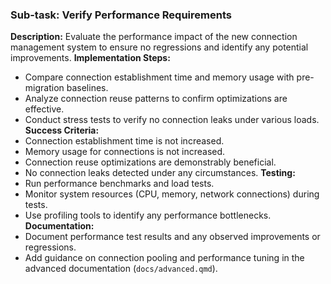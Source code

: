 ### Sub-task: Verify Performance Requirements
**Description:** Evaluate the performance impact of the new connection management system to ensure no regressions and identify any potential improvements.
**Implementation Steps:**
- Compare connection establishment time and memory usage with pre-migration baselines.
- Analyze connection reuse patterns to confirm optimizations are effective.
- Conduct stress tests to verify no connection leaks under various loads.
**Success Criteria:**
- Connection establishment time is not increased.
- Memory usage for connections is not increased.
- Connection reuse optimizations are demonstrably beneficial.
- No connection leaks detected under any circumstances.
**Testing:**
- Run performance benchmarks and load tests.
- Monitor system resources (CPU, memory, network connections) during tests.
- Use profiling tools to identify any performance bottlenecks.
**Documentation:**
- Document performance test results and any observed improvements or regressions.
- Add guidance on connection pooling and performance tuning in the advanced documentation (`docs/advanced.qmd`).